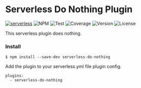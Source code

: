 # Serverless Do Nothing Plugin
[![serverless](http://public.serverless.com/badges/v3.svg)](http://www.serverless.com) 
![NPM](https://raw.githubusercontent.com/waveatom/serverless-do-nothing/master/test/npm-package.svg?sanitize=true)
![Test](https://raw.githubusercontent.com/waveatom/serverless-do-nothing/master/test/badge.svg?sanitize=true)
![Coverage](https://raw.githubusercontent.com/waveatom/serverless-do-nothing/master/test/coverage.svg?sanitize=true)
![Version](https://raw.githubusercontent.com/waveatom/serverless-do-nothing/master/test/version.svg?sanitize=true)
![License](https://raw.githubusercontent.com/waveatom/serverless-do-nothing/master/test/license.svg?sanitize=true)


This serverless plugin does nothing.

### Install ### 
```
$ npm install --save-dev serverless-do-nothing
```

Add the plugin to your serverless.yml file plugin config.

```
plugins:
  - serverless-do-nothing
```
